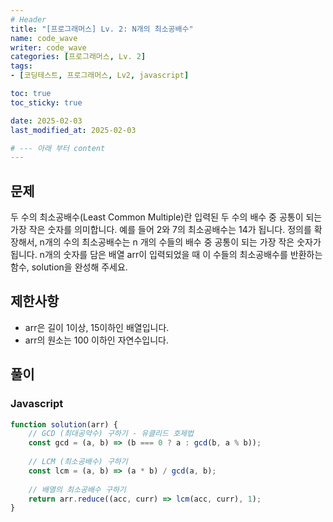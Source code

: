 ```yaml
---
# Header
title: "[프로그래머스] Lv. 2: N개의 최소공배수"
name: code_wave
writer: code_wave
categories: [프로그래머스, Lv. 2]
tags:
- [코딩테스트, 프로그래머스, Lv2, javascript]

toc: true
toc_sticky: true

date: 2025-02-03
last_modified_at: 2025-02-03

# --- 아래 부터 content
---
```


## 문제
두 수의 최소공배수(Least Common Multiple)란 입력된 두 수의 배수 중 공통이 되는 가장 작은 숫자를 의미합니다. 예를 들어 2와 7의 최소공배수는 14가 됩니다. 정의를 확장해서, n개의 수의 최소공배수는 n 개의 수들의 배수 중 공통이 되는 가장 작은 숫자가 됩니다. n개의 숫자를 담은 배열 arr이 입력되었을 때 이 수들의 최소공배수를 반환하는 함수, solution을 완성해 주세요.

## 제한사항
- arr은 길이 1이상, 15이하인 배열입니다.
- arr의 원소는 100 이하인 자연수입니다.

## 풀이
### Javascript
```js
function solution(arr) {
    // GCD (최대공약수) 구하기 - 유클리드 호제법
    const gcd = (a, b) => (b === 0 ? a : gcd(b, a % b));
  
    // LCM (최소공배수) 구하기
    const lcm = (a, b) => (a * b) / gcd(a, b);
  
    // 배열의 최소공배수 구하기
    return arr.reduce((acc, curr) => lcm(acc, curr), 1);
}
```
